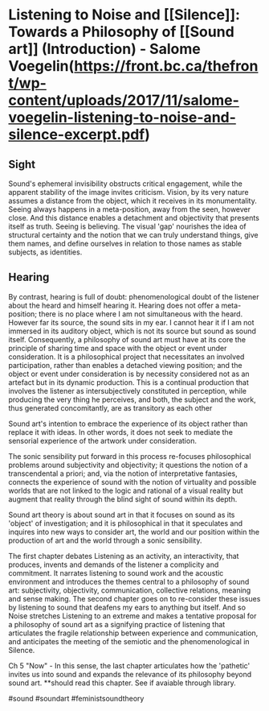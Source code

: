 # Listening to Noise and [[Silence]]: Towards a Philosophy of [[Sound art]] (Introduction) - Salome Voegelin(https://front.bc.ca/thefront/wp-content/uploads/2017/11/salome-voegelin-listening-to-noise-and-silence-excerpt.pdf)

## Sight
Sound's ephemeral invisibility obstructs critical engagement, while the apparent stability of the image invites criticism. Vision, by its very nature assumes a distance from the object, which it receives in its monumentality. Seeing always happens in a meta-position, away from the seen, however close. And this distance enables a detachment and objectivity that presents itself as truth. Seeing is believing. The visual 'gap' nourishes the idea of structural certainty and the notion that we can truly understand things, give them names, and define ourselves in relation to those names as stable subjects, as identities.

## Hearing
By contrast, hearing is full of doubt: phenomenological doubt of the listener about the heard and himself hearing it. Hearing does not offer a meta-position; there is no place where I am not simultaneous with the heard. However far its source, the sound sits in my ear. I cannot hear it if I am not immersed in its auditory object, which is not
its source but sound as sound itself. Consequently, a philosophy of sound art must have at its core the principle of sharing time and space with the object or event under consideration. It is a philosophical project that necessitates an involved participation, rather than enables a detached viewing position; and the object or event under consideration is by necessity considered not as an artefact but in its dynamic production. This is a continual production that involves the listener as intersubjectively constituted in perception, while producing the very thing he perceives, and both, the subject and the work, thus generated concomitantly, are as transitory as each other

Sound art's intention to embrace the experience of its object rather than replace it with ideas. In other words, it does not seek to mediate the sensorial experience of the artwork under consideration.

The sonic sensibility put forward in this process re-focuses philosophical problems around subjectivity and objectivity; it questions the notion of a transcendental a priori; and, via the notion of interpretative fantasies, connects the experience of sound with the notion of virtuality and possible worlds that are not linked to the logic and rational of a visual reality but augment that reality through the blind sight of sound within its depth.

Sound art theory is about sound art in that it focuses on sound as its 'object' of investigation; and it is philosophical in that it speculates and inquires into new ways to consider art, the world and our position within the production of art and the world through a sonic sensibility.

The first chapter debates Listening as an activity, an interactivity, that produces, invents and demands of the listener a complicity and commitment. It narrates listening to sound work and the acoustic environment and introduces the themes central to a philosophy of sound art: subjectivity, objectivity, communication, collective relations,
meaning and sense making. The second chapter goes on to re-consider these issues by listening to sound that deafens my ears to anything but itself. And so Noise stretches Listening to an extreme and makes a tentative proposal for a philosophy of sound art as a signifying practice of listening that articulates the fragile relationship between
experience and communication, and anticipates the meeting of the semiotic and the phenomenological in Silence.

Ch 5 "Now" -  In this sense, the last chapter articulates how the 'pathetic' invites us into sound and expands the relevance of its philosophy beyond sound art. **should read this chapter. See if avaiable through library.

#sound #soundart #feministsoundtheory 